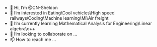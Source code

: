 - 👋 Hi, I’m @CN-Sheldon
- 👀 I’m interested in Eating\Cool vehicles\High speed railways\Coding\Machine learning\Mi\Air freight
- 🌱 I’m currently learning Mathematical Analysis for Engineering\Linear algebra\c++
- 💞️ I’m looking to collaborate on ...
- 📫 How to reach me ...

<!---
CN-Sheldon/CN-Sheldon is a ✨ special ✨ repository because its `README.md` (this file) appears on your GitHub profile.
You can click the Preview link to taked a look at your changes.
--->
